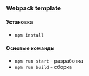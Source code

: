 ### Webpack template

#### Установка
- `npm install`

#### Основые команды
- `npm run start` - разработка
- `npm run build` - сборка